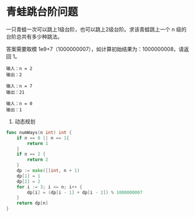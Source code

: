 # 青蛙跳台阶问题

一只青蛙一次可以跳上1级台阶，也可以跳上2级台阶。求该青蛙跳上一个 n 级的台阶总共有多少种跳法。

答案需要取模 1e9+7（1000000007），如计算初始结果为：1000000008，请返回 1。

```
输入：n = 2
输出：2
```

```
输入：n = 7
输出：21
```

```
输入：n = 0
输出：1
```

1. 动态规划

```go
func numWays(n int) int {
    if n == 0 || n == 1{
        return 1
    }
    if n == 2 {
        return 2
    }
    dp := make([]int, n + 1)
    dp[1] = 1
    dp[2] = 2
    for i := 3; i <= n; i++ {
        dp[i] = (dp[i - 1] + dp[i - 2]) % 1000000007
    }
    return dp[n]
}
```

